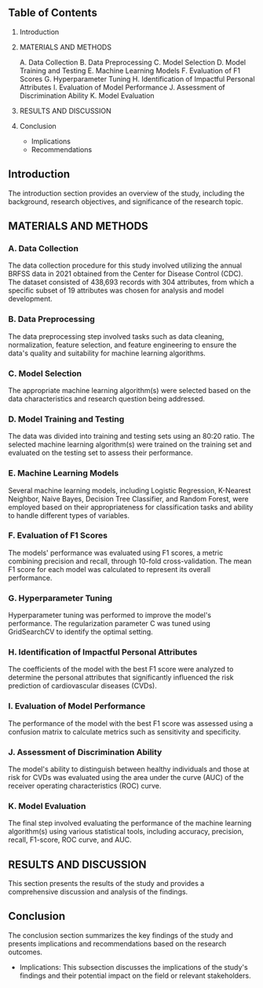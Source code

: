 ## Table of Contents
1. Introduction
2. MATERIALS AND METHODS
   
   A. Data Collection
   B. Data Preprocessing
   C. Model Selection
   D. Model Training and Testing
   E. Machine Learning Models
   F. Evaluation of F1 Scores
   G. Hyperparameter Tuning
   H. Identification of Impactful Personal Attributes
   I. Evaluation of Model Performance
   J. Assessment of Discrimination Ability
   K. Model Evaluation
   
4. RESULTS AND DISCUSSION
5. Conclusion
   - Implications
   - Recommendations

## Introduction

The introduction section provides an overview of the study, including the background, research objectives, and significance of the research topic.

## MATERIALS AND METHODS

### A. Data Collection

The data collection procedure for this study involved utilizing the annual BRFSS data in 2021 obtained from the Center for Disease Control (CDC). The dataset consisted of 438,693 records with 304 attributes, from which a specific subset of 19 attributes was chosen for analysis and model development.

### B. Data Preprocessing

The data preprocessing step involved tasks such as data cleaning, normalization, feature selection, and feature engineering to ensure the data's quality and suitability for machine learning algorithms.

### C. Model Selection

The appropriate machine learning algorithm(s) were selected based on the data characteristics and research question being addressed.

### D. Model Training and Testing

The data was divided into training and testing sets using an 80:20 ratio. The selected machine learning algorithm(s) were trained on the training set and evaluated on the testing set to assess their performance.

### E. Machine Learning Models

Several machine learning models, including Logistic Regression, K-Nearest Neighbor, Naive Bayes, Decision Tree Classifier, and Random Forest, were employed based on their appropriateness for classification tasks and ability to handle different types of variables.

### F. Evaluation of F1 Scores

The models' performance was evaluated using F1 scores, a metric combining precision and recall, through 10-fold cross-validation. The mean F1 score for each model was calculated to represent its overall performance.

### G. Hyperparameter Tuning

Hyperparameter tuning was performed to improve the model's performance. The regularization parameter C was tuned using GridSearchCV to identify the optimal setting.

### H. Identification of Impactful Personal Attributes

The coefficients of the model with the best F1 score were analyzed to determine the personal attributes that significantly influenced the risk prediction of cardiovascular diseases (CVDs).

### I. Evaluation of Model Performance

The performance of the model with the best F1 score was assessed using a confusion matrix to calculate metrics such as sensitivity and specificity.

### J. Assessment of Discrimination Ability

The model's ability to distinguish between healthy individuals and those at risk for CVDs was evaluated using the area under the curve (AUC) of the receiver operating characteristics (ROC) curve.

### K. Model Evaluation

The final step involved evaluating the performance of the machine learning algorithm(s) using various statistical tools, including accuracy, precision, recall, F1-score, ROC curve, and AUC.

## RESULTS AND DISCUSSION

This section presents the results of the study and provides a comprehensive discussion and analysis of the findings.

## Conclusion

The conclusion section summarizes the key findings of the study and presents implications and recommendations based on the research outcomes.

- Implications: This subsection discusses the implications of the study's findings and their potential impact on the field or relevant stakeholders.

